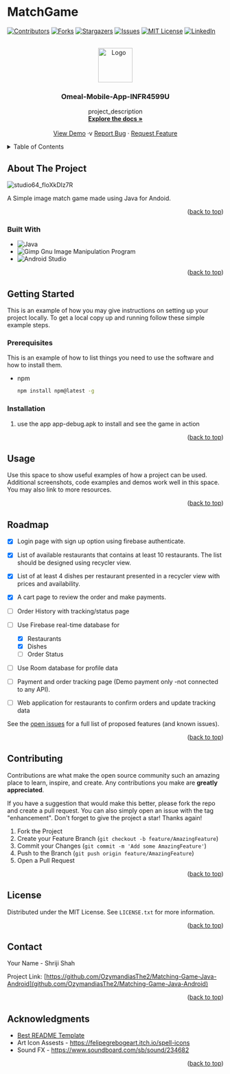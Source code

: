 # MatchGame
<!-- Improved compatibility of back to top link: See: https://github.com/othneildrew/Best-README-Template/pull/73 -->
<a name="readme-top"></a>
<!--
*** Thanks for checking out the Best-README-Template. If you have a suggestion
*** that would make this better, please fork the repo and create a pull request
*** or simply open an issue with the tag "enhancement".
*** Don't forget to give the project a star!
*** Thanks again! Now go create something AMAZING! :D
-->



<!-- PROJECT SHIELDS -->
<!--
*** I'm using markdown "reference style" links for readability.
*** Reference links are enclosed in brackets [ ] instead of parentheses ( ).
*** See the bottom of this document for the declaration of the reference variables
*** for contributors-url, forks-url, etc. This is an optional, concise syntax you may use.
*** https://www.markdownguide.org/basic-syntax/#reference-style-links
-->
[![Contributors][contributors-shield]][contributors-url]
[![Forks][forks-shield]][forks-url]
[![Stargazers][stars-shield]][stars-url]
[![Issues][issues-shield]][issues-url]
[![MIT License][license-shield]][license-url]
[![LinkedIn][linkedin-shield]][linkedin-url]



<!-- PROJECT LOGO -->
<br />
<div align="center">
  <a href="https://github.com/OzymandiasThe2/Matching-Game-Java-Android">
    <img src="images/logo.png" alt="Logo" width="80" height="80">
  </a>

<h3 align="center">Omeal-Mobile-App-INFR4599U</h3>

  <p align="center">
    project_description
    <br />
    <a href="https://github.com/OzymandiasThe2/Matching-Game-Java-Android"><strong>Explore the docs »</strong></a>
    <br />
    <br />
    <a href="https://github.com/OzymandiasThe2/Matching-Game-Java-Android">View Demo</a>
    ·v
    <a href="https://github.com/OzymandiasThe2/Matching-Game-Java-Android/issues">Report Bug</a>
    ·
    <a href="https://github.com/OzymandiasThe2/Matching-Game-Java-Android/issues">Request Feature</a>
  </p>
</div>



<!-- TABLE OF CONTENTS -->
<details>
  <summary>Table of Contents</summary>
  <ol>
    <li>
      <a href="#about-the-project">About The Project</a>
      <ul>
        <li><a href="#built-with">Built With</a></li>
      </ul>
    </li>
    <li>
      <a href="#getting-started">Getting Started</a>
      <ul>
        <li><a href="#prerequisites">Prerequisites</a></li>
        <li><a href="#installation">Installation</a></li>
      </ul>
    </li>
    <li><a href="#usage">Usage</a></li>
    <li><a href="#roadmap">Roadmap</a></li>
    <li><a href="#contributing">Contributing</a></li>
    <li><a href="#license">License</a></li>
    <li><a href="#contact">Contact</a></li>
    <li><a href="#acknowledgments">Acknowledgments</a></li>
  </ol>
</details>



<!-- ABOUT THE PROJECT -->
## About The Project

![studio64_fIoXkDlz7R](https://user-images.githubusercontent.com/62310972/204166501-cefce87b-cf6b-4493-bdd3-8ab007e796b5.gif)

A Simple image match game made using Java for Andoid. 

<p align="right">(<a href="#readme-top">back to top</a>)</p>



### Built With
* ![Java](https://img.shields.io/badge/java-%23ED8B00.svg?style=for-the-badge&logo=java&logoColor=white)
* ![Gimp Gnu Image Manipulation Program](https://img.shields.io/badge/Gimp-657D8B?style=for-the-badge&logo=gimp&logoColor=FFFFFF)
* ![Android Studio](https://img.shields.io/badge/Android%20Studio-3DDC84.svg?style=for-the-badge&logo=android-studio&logoColor=white)

<p align="right">(<a href="#readme-top">back to top</a>)</p>



<!-- GETTING STARTED -->
## Getting Started

This is an example of how you may give instructions on setting up your project locally.
To get a local copy up and running follow these simple example steps.

### Prerequisites

This is an example of how to list things you need to use the software and how to install them.
* npm
  ```sh
  npm install npm@latest -g
  ```

### Installation

1. use the app app-debug.apk to install and see the game in action

<p align="right">(<a href="#readme-top">back to top</a>)</p>



<!-- USAGE EXAMPLES -->
## Usage

Use this space to show useful examples of how a project can be used. Additional screenshots, code examples and demos work well in this space. You may also link to more resources.


<p align="right">(<a href="#readme-top">back to top</a>)</p>



<!-- ROADMAP -->
## Roadmap

- [x] Login page with sign up option using firebase authenticate.  
- [x] List of available restaurants that contains at least 10 restaurants. The list should be designed using recycler view. 
- [x] List of at least 4 dishes per restaurant presented in a recycler view with prices and availability. 
- [x] A cart page to review the order and make payments.  
- [ ] Order History with tracking/status page 
- [ ] Use Firebase real-time database for 
  - [x] Restaurants
  - [x] Dishes
  - [ ] Order Status
- [ ] Use Room database for profile data 
- [ ] Payment and order tracking page (Demo payment only -not connected to any API). 
- [ ] Web application for restaurants to confirm orders and update tracking data


See the [open issues](https://github.com/OzymandiasThe2/Matching-Game-Java-Android/issues) for a full list of proposed features (and known issues).

<p align="right">(<a href="#readme-top">back to top</a>)</p>



<!-- CONTRIBUTING -->
## Contributing

Contributions are what make the open source community such an amazing place to learn, inspire, and create. Any contributions you make are **greatly appreciated**.

If you have a suggestion that would make this better, please fork the repo and create a pull request. You can also simply open an issue with the tag "enhancement".
Don't forget to give the project a star! Thanks again!

1. Fork the Project
2. Create your Feature Branch (`git checkout -b feature/AmazingFeature`)
3. Commit your Changes (`git commit -m 'Add some AmazingFeature'`)
4. Push to the Branch (`git push origin feature/AmazingFeature`)
5. Open a Pull Request

<p align="right">(<a href="#readme-top">back to top</a>)</p>



<!-- LICENSE -->
## License

Distributed under the MIT License. See `LICENSE.txt` for more information.

<p align="right">(<a href="#readme-top">back to top</a>)</p>



<!-- CONTACT -->
## Contact

Your Name - Shriji Shah

Project Link: [https://github.com/OzymandiasThe2/Matching-Game-Java-Android](github.com/OzymandiasThe2/Matching-Game-Java-Android)

<p align="right">(<a href="#readme-top">back to top</a>)</p>



<!-- ACKNOWLEDGMENTS -->
## Acknowledgments

* [Best README Template](https://github.com/othneildrew/Best-README-Template)
* Art Icon Assests  - https://felipegrebogeart.itch.io/spell-icons
* Sound FX - https://www.soundboard.com/sb/sound/234682


<p align="right">(<a href="#readme-top">back to top</a>)</p>



<!-- MARKDOWN LINKS & IMAGES -->
<!-- https://www.markdownguide.org/basic-syntax/#reference-style-links -->
[contributors-shield]: https://img.shields.io/github/contributors/OzymandiasThe2/Matching-Game-Java-Android.svg?style=for-the-badge
[contributors-url]: https://github.com/OzymandiasThe2/Matching-Game-Java-Android/graphs/contributors
[forks-shield]: https://img.shields.io/github/forks/OzymandiasThe2/Matching-Game-Java-Android.svg?style=for-the-badge
[forks-url]: https://github.com/OzymandiasThe2/Matching-Game-Java-Android/network/members
[stars-shield]: https://img.shields.io/github/stars/OzymandiasThe2/Matching-Game-Java-Android.svg?style=for-the-badge
[stars-url]: https://github.com/OzymandiasThe2/Matching-Game-Java-Android/stargazers
[issues-shield]: https://img.shields.io/github/issues/OzymandiasThe2/Matching-Game-Java-Android.svg?style=for-the-badge
[issues-url]: https://github.com/OzymandiasThe2/Matching-Game-Java-Android/repo_name/issues
[license-shield]: https://img.shields.io/github/license/OzymandiasThe2/Matching-Game-Java-Android.svg?style=for-the-badge
[license-url]: https://github.com/OzymandiasThe2/Matching-Game-Java-Android/repo_name/blob/master/LICENSE.txt
[linkedin-shield]: https://img.shields.io/badge/-LinkedIn-black.svg?style=for-the-badge&logo=linkedin&colorB=555
[linkedin-url]: https://www.linkedin.com/in/shriji-shah-it/
[product-screenshot]: images/screenshot.png
